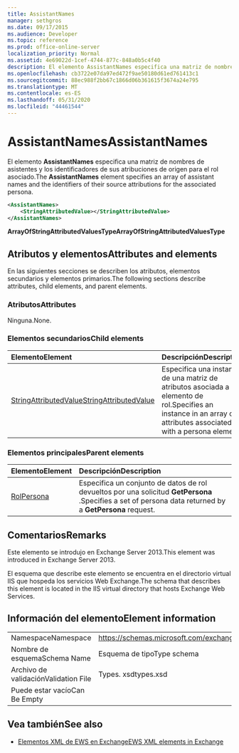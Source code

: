 ```yaml
---
title: AssistantNames
manager: sethgros
ms.date: 09/17/2015
ms.audience: Developer
ms.topic: reference
ms.prod: office-online-server
localization_priority: Normal
ms.assetid: 4e69022d-1cef-4744-877c-848a0b5c4f40
description: El elemento AssistantNames especifica una matriz de nombres de asistentes y los identificadores de sus atribuciones de origen para el rol asociado.
ms.openlocfilehash: cb3722e07da97ed472f9ae50180d61ed761413c1
ms.sourcegitcommit: 88ec988f2bb67c1866d06b361615f3674a24e795
ms.translationtype: MT
ms.contentlocale: es-ES
ms.lasthandoff: 05/31/2020
ms.locfileid: "44461544"
---
```

# <a name="assistantnames"></a><span data-ttu-id="521de-103">AssistantNames</span><span class="sxs-lookup"><span data-stu-id="521de-103">AssistantNames</span></span>

<span data-ttu-id="521de-104">El elemento **AssistantNames** especifica una matriz de nombres de asistentes y los identificadores de sus atribuciones de origen para el rol asociado.</span><span class="sxs-lookup"><span data-stu-id="521de-104">The **AssistantNames** element specifies an array of assistant names and the identifiers of their source attributions for the associated persona.</span></span> 
  
```XML
<AssistantNames>
    <StringAttributedValue></StringAttributedValue>
</AssistantNames>
```

 <span data-ttu-id="521de-105">**ArrayOfStringAttributedValuesType**</span><span class="sxs-lookup"><span data-stu-id="521de-105">**ArrayOfStringAttributedValuesType**</span></span>
## <a name="attributes-and-elements"></a><span data-ttu-id="521de-106">Atributos y elementos</span><span class="sxs-lookup"><span data-stu-id="521de-106">Attributes and elements</span></span>

<span data-ttu-id="521de-107">En las siguientes secciones se describen los atributos, elementos secundarios y elementos primarios.</span><span class="sxs-lookup"><span data-stu-id="521de-107">The following sections describe attributes, child elements, and parent elements.</span></span>
  
### <a name="attributes"></a><span data-ttu-id="521de-108">Atributos</span><span class="sxs-lookup"><span data-stu-id="521de-108">Attributes</span></span>

<span data-ttu-id="521de-109">Ninguna.</span><span class="sxs-lookup"><span data-stu-id="521de-109">None.</span></span>
  
### <a name="child-elements"></a><span data-ttu-id="521de-110">Elementos secundarios</span><span class="sxs-lookup"><span data-stu-id="521de-110">Child elements</span></span>

|<span data-ttu-id="521de-111">**Elemento**</span><span class="sxs-lookup"><span data-stu-id="521de-111">**Element**</span></span>|<span data-ttu-id="521de-112">**Descripción**</span><span class="sxs-lookup"><span data-stu-id="521de-112">**Description**</span></span>|
|:-----|:-----|
|[<span data-ttu-id="521de-113">StringAttributedValue</span><span class="sxs-lookup"><span data-stu-id="521de-113">StringAttributedValue</span></span>](stringattributedvalue.md) <br/> |<span data-ttu-id="521de-114">Especifica una instancia de una matriz de atributos asociada a un elemento de rol.</span><span class="sxs-lookup"><span data-stu-id="521de-114">Specifies an instance in an array of attributes associated with a persona element.</span></span>  <br/> |
   
### <a name="parent-elements"></a><span data-ttu-id="521de-115">Elementos principales</span><span class="sxs-lookup"><span data-stu-id="521de-115">Parent elements</span></span>

|<span data-ttu-id="521de-116">**Elemento**</span><span class="sxs-lookup"><span data-stu-id="521de-116">**Element**</span></span>|<span data-ttu-id="521de-117">**Descripción**</span><span class="sxs-lookup"><span data-stu-id="521de-117">**Description**</span></span>|
|:-----|:-----|
|[<span data-ttu-id="521de-118">Rol</span><span class="sxs-lookup"><span data-stu-id="521de-118">Persona</span></span>](persona.md) <br/> |<span data-ttu-id="521de-119">Especifica un conjunto de datos de rol devueltos por una solicitud **GetPersona** .</span><span class="sxs-lookup"><span data-stu-id="521de-119">Specifies a set of persona data returned by a **GetPersona** request.</span></span>  <br/> |
   
## <a name="remarks"></a><span data-ttu-id="521de-120">Comentarios</span><span class="sxs-lookup"><span data-stu-id="521de-120">Remarks</span></span>

<span data-ttu-id="521de-121">Este elemento se introdujo en Exchange Server 2013.</span><span class="sxs-lookup"><span data-stu-id="521de-121">This element was introduced in Exchange Server 2013.</span></span>
  
<span data-ttu-id="521de-122">El esquema que describe este elemento se encuentra en el directorio virtual IIS que hospeda los servicios Web Exchange.</span><span class="sxs-lookup"><span data-stu-id="521de-122">The schema that describes this element is located in the IIS virtual directory that hosts Exchange Web Services.</span></span>
  
## <a name="element-information"></a><span data-ttu-id="521de-123">Información del elemento</span><span class="sxs-lookup"><span data-stu-id="521de-123">Element information</span></span>

|||
|:-----|:-----|
|<span data-ttu-id="521de-124">Namespace</span><span class="sxs-lookup"><span data-stu-id="521de-124">Namespace</span></span>  <br/> |https://schemas.microsoft.com/exchange/services/2006/types  <br/> |
|<span data-ttu-id="521de-125">Nombre de esquema</span><span class="sxs-lookup"><span data-stu-id="521de-125">Schema Name</span></span>  <br/> |<span data-ttu-id="521de-126">Esquema de tipo</span><span class="sxs-lookup"><span data-stu-id="521de-126">Type schema</span></span>  <br/> |
|<span data-ttu-id="521de-127">Archivo de validación</span><span class="sxs-lookup"><span data-stu-id="521de-127">Validation File</span></span>  <br/> |<span data-ttu-id="521de-128">Types. xsd</span><span class="sxs-lookup"><span data-stu-id="521de-128">types.xsd</span></span>  <br/> |
|<span data-ttu-id="521de-129">Puede estar vacío</span><span class="sxs-lookup"><span data-stu-id="521de-129">Can Be Empty</span></span>  <br/> ||
   
## <a name="see-also"></a><span data-ttu-id="521de-130">Vea también</span><span class="sxs-lookup"><span data-stu-id="521de-130">See also</span></span>

- [<span data-ttu-id="521de-131">Elementos XML de EWS en Exchange</span><span class="sxs-lookup"><span data-stu-id="521de-131">EWS XML elements in Exchange</span></span>](ews-xml-elements-in-exchange.md)

